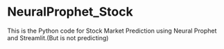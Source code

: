 # NeuralProphet_Stock
This is the Python code for Stock Market Prediction using Neural Prophet and Streamlit.(But is not predicting)
